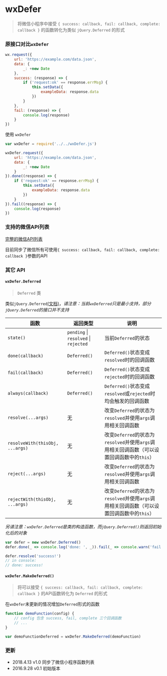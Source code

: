# wxDefer
> 将微信小程序中接受 `{ success: callback, fail: callback, complete: callback }` 的函数转化为类似 `jQuery.Deferred` 的形式

### 原接口对比`wxDefer`

```js
wx.request({
    url: 'https://example.com/data.json',
    data: {
        _: +new Date
    },
    success: (response) => {
        if ('request:ok' == response.errMsg) {
            this.setData({
                exampleData: response.data
            })
        }
    },
    fail: (response) => {
        console.log(response)
    }
})
```
使用 `wxDefer`
```js
var wxDefer = require('../../wxDefer.js')

wxDefer.request({
    url: 'https://example.com/data.json',
    data: {
        _: +new Date
    }
}).done((response) => {
    if ('request:ok' == response.errMsg) {
        this.setData({
            exampleData: response.data
        })
    }
}).fail((response) => {
    console.log(response)
})
```

### 支持的微信API列表

[完整的微信API列表](https://mp.weixin.qq.com/debug/wxadoc/dev/api/)

目前同步了微信所有可使用`{ success: callback, fail: callback, complete: callback }`参数的API

### 其它 API

#### `wxDefer.Deferred`
> `Deferred` 类

类似`jQuery.Deferred`[(文档)](https://api.jquery.com/category/deferred-object/)，_请注意：当前`wxDeferred`只是最小支持，部分`jQuery.Deferred`的接口并不支持_

| 函数 | 返回类型 | 说明 | 
| --- | ------- | ---- |
| `state()` | `pending` \| `resolved` \| `rejected` | 当前`Deferred`的状态 |
| `done(callback)` | `Deferred()` | `Deferred()`状态变成`resolved`时的回调函数 |
| `fail(callback)` | `Deferred()` | `Deferred()`状态变成`rejected`时的回调函数 |
| `always(callback)` | `Deferred()` | `Deferred()`状态变成`resolved`或`rejected`时均会触发的回调函数 |
| `resolve(...args)` | 无 | 改变`Deferred`的状态为`resolved`并使用`args`调用相关回调函数 |
| `resolveWith(thisObj, ...args)` | 无 | 改变`Deferred`的状态为`resolved`并使用`args`调用相关回调函数（可以设置回调函数中的`this`） |
| `reject(...args)` | 无 | 改变`Deferred`的状态为`resolved`并使用`args`调用相关回调函数 |
| `rejectWith(thisObj, ...args)` | 无 | 改变`Deferred`的状态为`resolved`并使用`args`调用相关回调函数（可以设置回调函数中的`this`） |

_另请注意：`wxDefer.Deferred`是类的*构造函数*，而`jQuery.Deferred()`则返回初始化后的对象_

```js
var defer = new wxDefer.Deferred()
defer.done(_ => console.log('done: ', _)).fail(_ => console.warn('fail'))

defer.resolve('success!')
// in console:
// done: success!
```

#### `wxDefer.MakeDeferred()`
> 将可以接受 `{ success: callback, fail: callback, complete: callback }` 的API函数转化为 `Deferred` 的形式

在`wxDefer`未更新的情况增加`Deferred`形式的函数

```js
function demoFunction(config) {
    // config 包含 success, fail, complete 三个回调函数
    // ...
}

var demoFunctionDeferred = wxDefer.MakeDeferred(demoFunction)
```

### 更新

* 2018.4.13 v1.0 同步了微信小程序函数列表
* 2016.9.28 v0.1 初始版本
